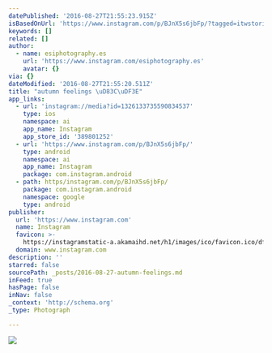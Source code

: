 ```yaml
---
datePublished: '2016-08-27T21:55:23.915Z'
isBasedOnUrl: 'https://www.instagram.com/p/BJnX5s6jbFp/?tagged=itwstories'
keywords: []
related: []
author:
  - name: esiphotography.es
    url: 'https://www.instagram.com/esiphotography.es'
    avatar: {}
via: {}
dateModified: '2016-08-27T21:55:20.511Z'
title: "autumn feelings \uD83C\uDF3E"
app_links:
  - url: 'instagram://media?id=1326133735590834537'
    type: ios
    namespace: ai
    app_name: Instagram
    app_store_id: '389801252'
  - url: 'https://www.instagram.com/p/BJnX5s6jbFp/'
    type: android
    namespace: ai
    app_name: Instagram
    package: com.instagram.android
  - path: https/instagram.com/p/BJnX5s6jbFp/
    package: com.instagram.android
    namespace: google
    type: android
publisher:
  url: 'https://www.instagram.com'
  name: Instagram
  favicon: >-
    https://instagramstatic-a.akamaihd.net/h1/images/ico/favicon.ico/dfa85bb1fd63.ico
  domain: www.instagram.com
description: ''
starred: false
sourcePath: _posts/2016-08-27-autumn-feelings.md
inFeed: true
hasPage: false
inNav: false
_context: 'http://schema.org'
_type: Photograph

---
```

![](https://imgflo.herokuapp.com/graph/vahj1ThiexotieMo/9313e580a5f3f6b588d5dc4ca67f4b43/croprotate.jpg?cropheight=441&cropwidth=640&degrees=0&input=https%3A%2F%2Fscontent.cdninstagram.com%2Ft51.2885-15%2Fs640x640%2Fsh0.08%2Fe35%2F13686933_1108923515822543_1274977877_n.jpg%3Fig_cache_key%3DMTMyNjEzMzczNTU5MDgzNDUzNw%253D%253D.2&x=0&y=103)